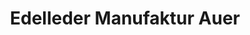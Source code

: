 ---
title: "Edelleder Manufaktur Auer"
url: /rottenburg-an-der-laaber/edelleder-manufaktur-auer/
shop: Leder
---